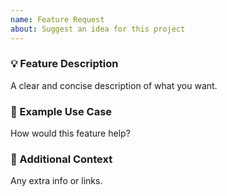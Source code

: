 ```yaml
---
name: Feature Request
about: Suggest an idea for this project
---
```


### 💡 Feature Description
A clear and concise description of what you want.

### 📝 Example Use Case
How would this feature help?

### 🚀 Additional Context
Any extra info or links.
